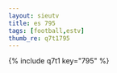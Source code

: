 ```yaml
--- 
layout: sieutv
title: es 795
tags: [football,estv]
thumb_re: q7t1795
---
```

{% include q7t1 key="795" %} 
